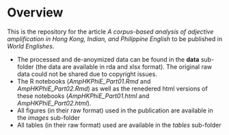 # Overview

This is the repository for the article *A corpus-based analysis of adjective amplification in Hong Kong, Indian, and Philippine English* to be published in *World Englishes*.

* The processed and de-anoymized data can be found in the **data** sub-folder (the data are available in rda and xlsx format). The original raw data could not be shared due to copyright issues.
* The R notebooks (*AmpHKPhiE_Part01.Rmd* and *AmpHKPhiE_Part02.Rmd*) as well as the renedered html versions of these notebooks (*AmpHKPhiE_Part01.html* and *AmpHKPhiE_Part02.html*).
* All figures (in their raw format) used in the publication are available in the *images* sub-folder
* All tables (in their raw format) used are available in the *tables* sub-folder

